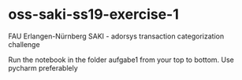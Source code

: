 # oss-saki-ss19-exercise-1
FAU Erlangen-Nürnberg SAKI - adorsys transaction categorization challenge

Run the notebook in the folder aufgabe1 from your top to bottom.
Use pycharm preferablely 
